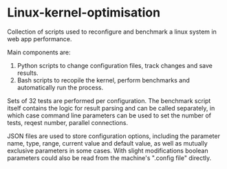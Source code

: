 # Linux-kernel-optimisation

Collection of scripts used to reconfigure and benchmark a linux system in web app performance.

Main components are:

1) Python scripts to change configuration files, track changes and save results.
2) Bash scripts to recopile the kernel, perform benchmarks and automatically run the process.


Sets of 32 tests are performed per configuration. The benchmark script itself contains the logic for result parsing and can be called separately, in which case command line parameters can be used to set the number of tests, reqest number, parallel connections.

JSON files are used to store configuration options, including the parameter name, type, range, current value and default value, as well as mutually exclusive parameters in some cases. With slight modifications boolean parameters could also be read from the machine's ".config file" directly.
